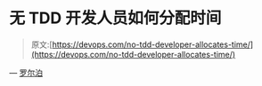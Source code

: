 # 无 TDD 开发人员如何分配时间

> 原文:[https://devops.com/no-tdd-developer-allocates-time/](https://devops.com/no-tdd-developer-allocates-time/)

— [罗尔泊](https://devops.com/author/breselman/)